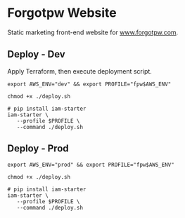 # Forgotpw Website

Static marketing front-end website for www.forgotpw.com.

## Deploy - Dev

Apply Terraform, then execute deployment script.

```shell
export AWS_ENV="dev" && export PROFILE="fpw$AWS_ENV"

chmod +x ./deploy.sh

# pip install iam-starter
iam-starter \
   --profile $PROFILE \
   --command ./deploy.sh
```

## Deploy - Prod

```shell
export AWS_ENV="prod" && export PROFILE="fpw$AWS_ENV"

chmod +x ./deploy.sh

# pip install iam-starter
iam-starter \
   --profile $PROFILE \
   --command ./deploy.sh
```

